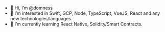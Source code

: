 - 👋 Hi, I’m @domness
- 👀 I’m interested in Swift, GCP, Node, TypeScript, VueJS, React and any new technologies/languages.
- 🌱 I’m currently learning React Native, Solidity/Smart Contracts.

<!---
domness/domness is a ✨ special ✨ repository because its `README.md` (this file) appears on your GitHub profile.
You can click the Preview link to take a look at your changes.
--->
